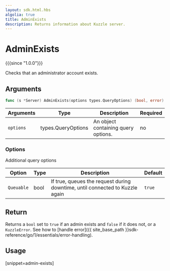 ```yaml
---
layout: sdk.html.hbs
algolia: true
title: AdminExists
description: Returns information about Kuzzle server.
---
```



# AdminExists

{{{since "1.0.0"}}}

Checks that an administrator account exists.

## Arguments

```go
func (s *Server) AdminExists(options types.QueryOptions) (bool, error)
```

| Arguments | Type   | Description                         | Required |
| --------- | ------ | ----------------------------------- | -------- |
| `options` | types.QueryOptions | An object containing query options. | no       |

### **Options**

Additional query options

| Option     | Type   | Description                       | Default |
| ---------- | ------- | --------------------------------- | ------- |
| `Queuable` | bool | If true, queues the request during downtime, until connected to Kuzzle again | `true`  |


## Return

Returns a `bool` set to `true` if an admin exists and `false` if it does not, or a `KuzzleError`. See how to [handle error]({{ site_base_path }}sdk-reference/go/1/essentials/error-handling).

## Usage

[snippet=admin-exists]
